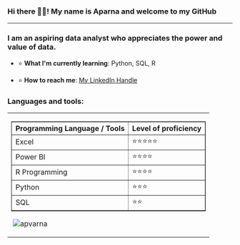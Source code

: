 ### Hi there 👋🏾! My name is Aparna and welcome to my GitHub
<hr>
<h3>I am an aspiring data analyst who appreciates the power and value of data. </h3>

- ⭐ **What I'm currently learning**: Python, SQL, R

- ⭐ **How to reach me**: [My LinkedIn Handle](www.linkedin.com/in/aparna-varma)


<h3 align="left">Languages and tools:</h3>

<table cellspacing = "10">
  <tr>
    <td>  <table border = "1">
      <th> Programming Language / Tools </th>
      <th> Level of proficiency </th>
        <tr>
            <td>Excel</td>
            <td>⭐️⭐️⭐️⭐️⭐️</td>
          </tr>
        <tr>
          <td>Power BI</td>
          <td>⭐️⭐⭐️⭐️</td>
        </tr>
        <tr>
          <td>R Programming</td>
          <td>⭐️⭐️⭐️⭐️</td>
        </tr>
        <tr>
          <td>Python</td>
          <td>⭐️⭐️⭐️</td>
        </tr>
              <tr>
          <td>SQL</td>
          <td>⭐️⭐️</td>
        </tr>
      </table>

    

<p>&nbsp;<img align="center" src="https://github-readme-stats.vercel.app/api?username=apvarna&show_icons=true&theme=tokyonight&hide_border=true&locale=en" alt="apvarna" /></p>

